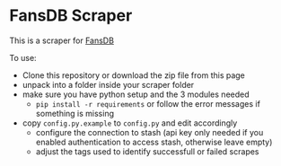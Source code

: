 # FansDB Scraper
This is a scraper for [FansDB](https://docs.fansdb.xyz/)

To use:
- Clone this repository or download the zip file from this page
- unpack into a folder inside your scraper folder
- make sure you have python setup and the 3 modules needed
    - `pip install -r requirements` or follow the error messages if something is missing
- copy `config.py.example` to `config.py` and edit accordingly
    - configure the connection to stash (api key only needed if you enabled authentication to access stash, otherwise leave empty)
    - adjust the tags used to identify successfull or failed scrapes
